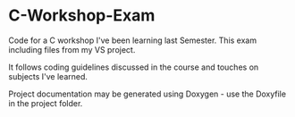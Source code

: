# C-Workshop-Exam

Code for a C workshop I've been learning last Semester.
This exam including files from my VS project.

It follows coding guidelines discussed in the course and touches on subjects I've learned.

Project documentation may be generated using Doxygen - use the Doxyfile in the project folder.